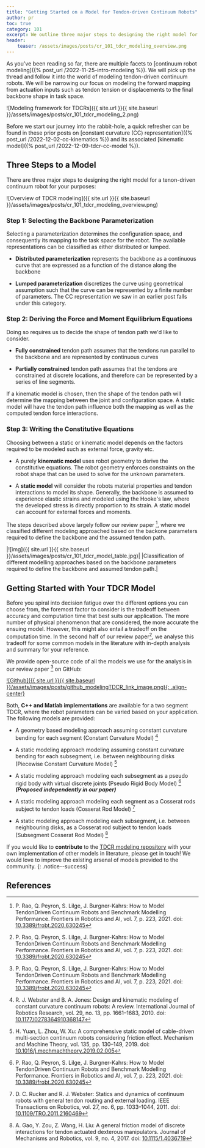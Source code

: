 ```yaml
---
title: "Getting Started on a Model for Tendon-driven Continuum Robots"
author: pr
toc: true
category: 101
excerpt: We outline three major steps to designing the right model for a tenon-driven continuum robot for your purposes.
header:
    teaser: /assets/images/posts/cr_101_tdcr_modeling_overview.png
---
```

As you've been reading so far, there are multiple facets to [continuum
robot modeling]({% post_url /2022-11-25-intro-modeling %}).
We will pick up the thread and follow it into the world of modeling
tendon-driven continuum robots. We will be narrowing our focus on
modeling the forward mapping from actuation inputs such as tendon
tension or displacements to the final backbone shape in task space. 

![Modeling framework for TDCRs]({{ site.url }}{{ site.baseurl }}/assets/images/posts/cr_101_tdcr_modeling_2.png)

Before we start our journey into the rabbit-hole, a quick refresher can be found in these prior posts on
[constant curvature (CC) representation]({% post_url /2022-12-02-cc-kinematics %})
and its associated [kinematic model]({% post_url /2022-12-09-tdcr-cc-model %}).

## Three Steps to a Model

There are three major steps to designing the right model for a tenon-driven continuum robot
for your purposes:

![Overview of TDCR modeling]({{ site.url }}{{ site.baseurl }}/assets/images/posts/cr_101_tdcr_modeling_overview.png)

### Step 1: Selecting the Backbone Parameterization

Selecting a parameterization determines the configuration space, and consequently its mapping to the task space for the robot. 
The available representations can be classified as either distributed or lumped.
-   **Distributed parameterization** represents the backbone as a
    continuous curve that are expressed as a function of the
    distance along the backbone

-   **Lumped parameterization** discretizes the curve using geometrical
    assumption such that the curve can be represented by a finite
    number of parameters. The CC representation we saw in an earlier
    post falls under this category.

### Step 2: Deriving the Force and Moment Equilibrium Equations

Doing so requires us to decide the shape of tendon path we'd like to consider.

-   **Fully constrained** tendon path assumes that the tendons run
    parallel to the backbone and are represented by continuous
    curves

-   **Partially constrained** tendon path assumes that the tendons are
    constrained at discrete locations, and therefore can be
    represented by a series of line segments.

If a kinematic model is chosen, then the shape of the tendon path
will determine the mapping between the joint and configuration
space. A static model will have the tendon path influence both the
mapping as well as the computed tendon force interactions.

### Step 3: Writing the Constitutive Equations

Choosing between a static or kinematic model depends on the factors
required to be modeled such as external force, gravity etc.

-   A purely **kinematic model** uses robot geometry to derive the
    constitutive equations. The robot geometry enforces constraints
    on the robot shape that can be used to solve for the unknown
    parameters.

-   A **static model** will consider the robots material properties and
    tendon interactions to model its shape. Generally, the backbone
    is assumed to experience elastic strains and modeled using the
    Hooke's law, where the developed stress is directly proportion
    to its strain. A static model can account for external forces
    and moments.

The steps described above largely follow our review paper
[^Rao2021a], where we classified different modeling approached based on the backone parameters required to define the backbone and the assumed tendon path. 

|![img]({{ site.url }}{{ site.baseurl }}/assets/images/posts/cr_101_tdcr_model_table.jpg)|
|Classification of different modelling approaches based on the backbone parameters required to define the backbone and assumed tendon path.|

## Getting Started with Your TDCR Model

Before you spiral into decision fatigue over the different options you can
choose from, the foremost factor to consider is the tradeoff between
accuracy and computation time that best suits our application. The
more number of physical phenomenon that are considered, the more
accurate the ensuing model. However, this might also entail a tradeoff
on the computation time. In the second half of our review paper[^Rao2021a], we analyse this tradeoff
for some common models in the literature with in-depth analysis and summary for your reference.

We provide open-source code of all the models we use for the analysis in our review paper [^Rao2021a] on GitHub:

[![Github]({{ site.url }}{{ site.baseurl }}/assets/images/posts/github_modelingTDCR_link_image.png){: .align-center}](https://github.com/ContinuumRoboticsLab/tdcr-modeling)

Both, **C++ and Matlab implementations** are available for a two segment TDCR, where
the robot parameters can be varied based on your application. The following models are provided:

-   A geometry based modeling approach assuming constant curvature
    bending for each segment (Constant Curvature Model) [^Webster2010]

-   A static modeling approach modeling assuming constant curvature
    bending for each subsegment, i.e. between neighbouring disks
    (Piecewise Constant Curvature Model) [^Yuan2019]

-   A static modeling approach modeling each subsegment as a pseudo
    rigid body with virtual discrete joints (Pseudo Rigid Body Model)
    [^Rao2021a] ***(Proposed independently in our paper)***

-   A static modeling approach modeling each segment as a Cosserat rods
    subject to tendon loads (Cosserat Rod Model) [^Rucker2011]

-   A static modeling approach modeling each subsegment, i.e. between
    neighbouring disks, as a Cosserat rod subject to tendon loads
    (Subsegment Cosserat Rod Model) [^Gao2017]

If you would like to **contribute** to the [TDCR modeling repository](https://github.com/ContinuumRoboticsLab/tdcr-modeling) with your own implementation of other models in literature, please get in touch! We would love to improve the existing arsenal of models provided to the community.
{: .notice--success}

## References
[^Rao2021a]: P. Rao, Q. Peyron, S. Lilge, J. Burgner-Kahrs: How to Model TendonDriven Continuum Robots and Benchmark Modelling Performance. Frontiers in Robotics and AI, vol. 7, p. 223, 2021. doi: [10.3389/frobt.2020.630245](https://doi.org/10.3389/frobt.2020.630245)

[^Webster2010]: R. J. Webster and B. A. Jones: Design and kinematic modeling of constant curvature continuum robots: A review. International Journal of Robotics Research, vol. 29, no. 13, pp. 1661–1683, 2010. doi: [10.1177/0278364910368147](https://doi.org/10.1177%2F0278364910368147)

[^Yuan2019]: H. Yuan, L. Zhou, W. Xu: A comprehensive static model of cable-driven multi-section continuum robots considering friction effect. Mechanism and Machine Theory, vol. 135, pp. 130–149, 2019. doi: [10.1016/j.mechmachtheory.2019.02.005](https://doi.org/10.1016/j.mechmachtheory.2019.02.005)

[^Rucker2011]: D. C. Rucker and R. J. Webster: Statics and dynamics of continuum robots with general tendon routing and external loading. IEEE Transactions on Robotics, vol. 27, no. 6, pp. 1033–1044, 2011. doi: [10.1109/TRO.2011.2160469](https://doi.org/10.1109/TRO.2011.2160469)

[^Gao2017]: A. Gao, Y. Zou, Z. Wang, H. Liu: A general friction model of discrete interactions for tendon actuated dexterous manipulators. Journal of Mechanisms and Robotics, vol. 9, no. 4, 2017. doi: [10.1115/1.4036719](https://doi.org/10.1115/1.4036719)